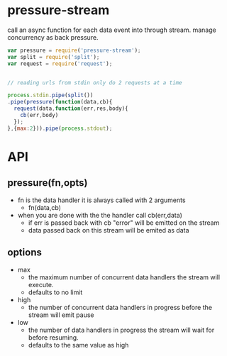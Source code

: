pressure-stream
====================

call an async function for each data event into through stream. manage concurrency as back pressure.


```js
var pressure = require('pressure-stream');
var split = require('split');
var request = require('request');


// reading urls from stdin only do 2 requests at a time

process.stdin.pipe(split())
.pipe(pressure(function(data,cb){
  request(data,function(err,res,body){
    cb(err,body)
  });
},{max:2})).pipe(process.stdout);


```



API
===

pressure(fn,opts)
-----------------
  - fn is the data handler it is always called with 2 arguments
    - fn(data,cb)
  - when you are done with the the handler call cb(err,data)
    - if err is passed back with cb "error" will be emitted on the stream
    - data passed back on this stream will be emited as data


options
-------
  - max
    - the maximum number of concurrent data handlers the stream will execute.
    - defaults to no limit
  - high
    - the number of concurrent data handlers in progress before the stream will emit pause
  - low
    - the number of data handlers in progress the stream will wait for before resuming.
    - defaults to the same value as high
